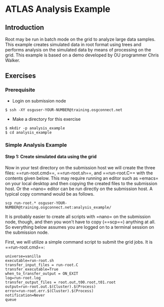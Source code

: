 # ATLAS Analysis Example

## Introduction

Root may be run in batch mode on the grid to analyze large data samples. This example creates simulated data in root format using trees and performs analysis on the simulated data by means of processing on the grid. This example is based on a demo developed by OU programmer Chris Walker.

## Exercises 

### Prerequisite 

   * Login on submission node
```
$ ssh -XY osguser-YOUR-NUMBER@training.osgconnect.net
```

* Make a directory for this exercise
```
$ mkdir -p analysis_example
$ cd analysis_example
```

### Simple Analysis Example

#### Step 1: Create simulated data using the grid

Now in your test directory on the submission host we will create the three files: ==run-root.cmd==, ==run-root.sh==, and ==run-root.C== with the contents
given below. This may require running an editor such as =emacs= on your local desktop and then copying the created files to the submission host. Or the =nano= editor can be run directly on the submission host. A
typical copy command would be as follows. 
```
scp run-root.* osguser-YOUR-NUMBER@training.osgconnect.net:analysis_example/
```

It is probably easier to create all scripts with =nano= on the submission node, though, and then you won't have to copy (==scp==) anything at all. So everything below assumes you are logged on to a terminal session on the submission node.

First, we will utilize a simple command script to submit the grid jobs. It is ==run-root.cmd==:
```
universe=vanilla
executable=run-root.sh
transfer_input_files = run-root.C
transfer_executable=True
when_to_transfer_output = ON_EXIT
log=run-root.log
transfer_output_files = root.out,t00.root,t01.root
output=run-root.out.$(Cluster).$(Process)
error=run-root.err.$(Cluster).$(Process)
notification=Never
queue 
```
